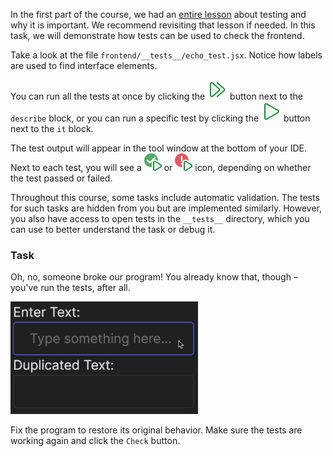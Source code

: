 In the first part of the course, we had an [entire lesson](course://Backend/TestingDebugging) about testing and why it is important.
We recommend revisiting that lesson if needed. In this task, we will demonstrate how tests can be used to check the frontend.

Take a look at the file `frontend/__tests__/echo_test.jsx`.
Notice how labels are used to find interface elements.

You can run all the tests at once by clicking the ![](images/runAll.svg) button next to the `describe` block, or
you can run a specific test by clicking the ![](images/run.svg) button next to the `it` block.

The test output will appear in the tool window at the bottom of your IDE.
Next to each test, you will see a ![](images/runSuccess.svg) or ![](images/runError.svg) icon, depending on whether the test passed or failed.

Throughout this course, some tasks include automatic validation.
The tests for such tasks are hidden from you but are implemented similarly.
However, you also have access to open tests in the `__tests__` directory,
which you can use to better understand the task or debug it.

### Task
Oh, no, someone broke our program! You already know that, though – you've run the tests, after all.

<div style="text-align: center; width:60%; max-width: 300px;">
<img src="images/strange.gif">
</div>

Fix the program to restore its original behavior. Make sure the tests are working again and click the `Check` button. 

<style>
img {
  display: inline !important;
}
</style>